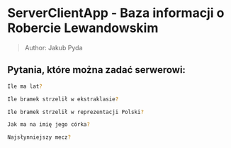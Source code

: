 # ServerClientApp - Baza informacji o Robercie Lewandowskim

> Author: Jakub Pyda

## Pytania, które można zadać serwerowi:

``` bash
Ile ma lat?

Ile bramek strzelił w ekstraklasie?

Ile bramek strzelił w reprezentacji Polski?

Jak ma na imię jego córka?

Najsłynniejszy mecz?
```

